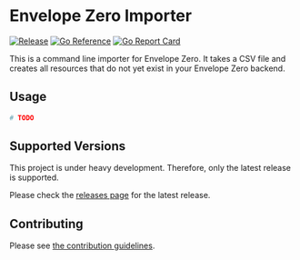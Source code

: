 # Envelope Zero Importer

[![Release](https://img.shields.io/github/release/envelope-zero/importer.svg?style=flat-square)](https://github.com/envelope-zero/importer/releases/latest) [![Go Reference](https://pkg.go.dev/badge/github.com/envelope-zero/importer.svg)](https://pkg.go.dev/github.com/envelope-zero/importer) [![Go Report Card](https://goreportcard.com/badge/github.com/envelope-zero/importer)](https://goreportcard.com/report/github.com/envelope-zero/importer)

This is a command line importer for Envelope Zero. It takes a CSV file and creates all resources that do not yet exist in your Envelope Zero backend.

## Usage

```sh
# TODO
```

## Supported Versions

This project is under heavy development. Therefore, only the latest release is supported.

Please check the [releases page](https://github.com/envelope-zero/backend/releases) for the latest release.

## Contributing

Please see [the contribution guidelines](CONTRIBUTING.md).
